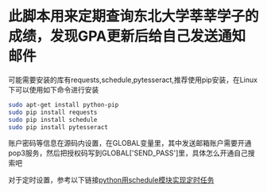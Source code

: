 # 此脚本用来定期查询东北大学莘莘学子的成绩，发现GPA更新后给自己发送通知邮件
可能需要安装的库有requests,schedule,pytesseract,推荐使用pip安装，在Linux下可以使用如下命令进行安装
```sh
sudo apt-get install python-pip         
sudo pip install requests
sudo pip install schedule
sudo pip install pytesseract
```
账户密码等信息在源码内设置，在GLOBAL变量里，其中发送邮箱账户需要开通pop3服务，然后把授权码写到GLOBAL\['SEND_PASS'\]里，具体怎么开通自己搜索吧

对于定时设置，参考以下链接[python用schedule模块实现定时任务](https://blog.csdn.net/zd147896325/article/details/80003982)
